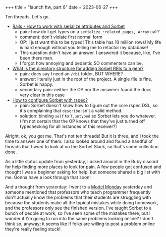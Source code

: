 +++
title = "launch ftw, part 6"
date = 2023-06-27
+++

Ten threads. Let's go.

- [Rails - How to work with serialize attributes and Sorbet](https://stackoverflow.com/questions/75935405/rails-how-to-work-with-serialize-attributes-and-sorbet)
  - pain: how do I get types on a `serialize :related_pages, Array` call?
  - comment: don't violate first normal form
  - OP: I just want this to be typed! This table has 10 million rows! My life is hard enough without you telling me to refactor my database!
  - This question didn't have an answer. I answered it because, like, I've been there man.
  - I forgot how annoying and pedantic SO commenters can be.
- [What is the directory structure for adding Sorbet RBIs to a gem?](https://stackoverflow.com/questions/69155000/what-is-the-directory-structure-for-adding-sorbet-rbis-to-a-gem)
  - pain: docs say I need an `/rbi` folder, BUT WHERE?
  - answer: literally just in the root of the project. A single file is fine. Sorbet is happy.
  - secondary pain: neither the OP nor the answerer found the docs very clear in this case
- [How to configure Sorbet with rspec?](https://stackoverflow.com/questions/74842832/how-to-configure-sorbet-with-rspec)
  - pain: Sorbet doesn't know how to figure out the core rspec DSL, so it's complaining that `describe` isn't a valid method.
  - solution: binding `self` to `T.untyped` so Sorbet lets you do whatever. (I'm not certain that the OP knows that they've just turned off typechecking for all instances of this receiver?)

Alright, ok, you got me. That's not ten threads! But it is three, and I took the time to answer one of them. I also looked around and found a handful of threads that I _want_ to look at on the Sorbet Slack, so that's some collection done.

As a little status update from yesterday, I asked around in the Ruby discord for help finding more places to look for pain. A few people got confused and thought I was a beginner asking for help, but someone shared a big list with me. Gonna have a look through that soon!

And a thought from yesterday: I went to a [Model Monday](https://www.bellotti.tech/courses) yesterday and someone mentioned that professors who teach programmer frequently don't actually know the problems that their students are struggling with because the students make all the typical mistakes while doing homework, and the professors only see the finished version. I've taught Sorbet to a bunch of people at work, so I've seen some of the mistakes there, but I wonder if I'm going to run into the same problems looking online? I don't think so, anyway; it seems like if folks are willing to post a problem online they're really feeling stuck!
